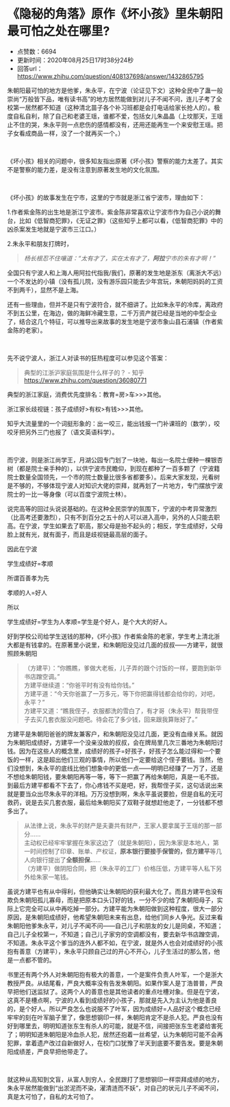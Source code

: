 # 《隐秘的角落》原作《坏小孩》里朱朝阳最可怕之处在哪里?
- 点赞数：6694
- 更新时间：2020年08月25日17时38分24秒
- 回答url：https://www.zhihu.com/question/408137698/answer/1432865795
<body>
 <p data-pid="LjpR3hop">朱朝阳最可怕的地方是他爹，朱永平，在宁波（论证见下文）这种全民中了蛊一般崇尚“万般皆下品，唯有读书高”的地方居然能做到对儿子不闻不问，连儿子考了全校第一居然都不知道（这种清北苗子各个补习班都是会打电话给家长抢人的）。极度自私自利，除了自己和老婆王瑶，谁都不爱，包括女儿朱晶晶（上坟那天，王瑶止不住的哭，朱永平则一点悲伤的感情都没有，还用还能再生一个来安慰王瑶。把子女看成商品一样，没了一个就再买一个。）</p>
 <p class="ztext-empty-paragraph"><br></p>
 <p data-pid="Z_HtjEFW">《坏小孩》相关的问题中，很多知友指出原著《坏小孩》警察的能力太差了。其实不是警察的能力差，是没有注意到原著发生地的文化氛围。</p>
 <p class="ztext-empty-paragraph"><br></p>
 <p data-pid="QV_3v_zJ">《坏小孩》的故事发生在宁市，这里的宁市就是浙江省宁波市，理由如下：</p>
 <p data-pid="5nuoEJil">1.作者紫金陈的出生地是浙江宁波市。紫金陈非常喜欢让宁波市作为自己小说的舞台，比如《低智商犯罪》，《无证之罪》（这些知乎上都可以看，《低智商犯罪》中的凶杀案发生地就是宁波市三江口。）</p>
 <p data-pid="SHvecFye">2.朱永平和朋友打牌时，</p>
 <blockquote data-pid="s01Ksy1z">
  <i>杨长根忍不住嚷道：“太有才了，实在太有才了，<b>阿拉</b>宁市的朱有才啊！”</i>
 </blockquote>
 <p data-pid="k7CfNFy1">全国只有宁波人和上海人用阿拉代指我/我们，原著的发生地是浙东（离浙大不远）一个不发达的小镇（没有孤儿院，没有游乐园只能去少年宫玩，朱朝阳妈妈的工资不到两千），显然不是上海。</p>
 <p data-pid="yBJFN2rp">还有一些理由，但并不是只有宁波符合，就不细讲了。比如朱永平的冷库，离政府不到五公里，在海边，做的海鲜冷藏生意，二千万资产就已经是当地的中型企业了，结合这几个特征，可以推导出来故事的发生地是宁波市象山县石浦镇（作者紫金陈的老家）。</p>
 <p class="ztext-empty-paragraph"><br></p>
 <p data-pid="C1CojfOS">先不说宁波人，浙江人对读书的狂热程度可以参见这个答案：</p>
 <blockquote data-pid="IjJOJB6N">
  典型的江浙沪家庭氛围是什么样子的？ - 知乎 <a href="https://www.zhihu.com/question/36080771" class="internal"><span class="invisible">https://www.</span><span class="visible">zhihu.com/question/3608</span><span class="invisible">0771</span><span class="ellipsis"></span></a>
 </blockquote>
 <p data-pid="UWzs9djW">典型的浙江家庭，消费优先度排名：教育=房&gt;车&gt;&gt;&gt;其他。</p>
 <p data-pid="J4BV7mpO">浙江家长歧视链：孩子成绩好&gt;有权&gt;有钱&gt;&gt;&gt;其他。</p>
 <p data-pid="kioXv56V">知乎大流量里的一个词挺形象的：出一咬三，能出钱报一门补课班的（数学），咬咬牙把另外三门也报了（语文英语科学）。</p>
 <p class="ztext-empty-paragraph"><br></p>
 <p data-pid="ety-NUuP">而宁波，则是浙江尚学王，月湖公园专门划了一块地，每出一名院士便种一棵银杏树（都是院士亲手种的），以供宁波市民瞻仰，到现在都种了一百多颗了（宁波籍院士数量全国领先，一个市的院士数量比很多省都要多）。后来大家发现，光看树是不够的，不够体现宁波人对知识大佬的崇拜，就再划了一片地方，专门摆放宁波院士的一比一等身像（可以百度宁波院士林）。</p>
 <p data-pid="VLbuL2kv">说完高等的回过头说说基础的。在这种全民崇学的氛围下，宁波的中考异常激烈（比高考还要激烈），只有不到百分之五十的人可以进入高中，另外的人只能去职高。在宁波，学生如果去了职高，那父母是抬不起头的；相反，学生成绩好，父母脸上就有光，就有面子，而且是歧视链最高层的面子。</p>
 <p data-pid="NV-aAJiE">因此在宁波</p>
 <p data-pid="RUxG_t_1">学生成绩好=孝顺</p>
 <p data-pid="495Z6Lv3">所谓百善孝为先</p>
 <p data-pid="yrNvTPiB">孝顺的人=好人</p>
 <p data-pid="V2Bh7zwB">所以</p>
 <p data-pid="ENtX1JsO">学生成绩好=学生为人孝顺=学生是个好人，是个大大的好人。</p>
 <p data-pid="vzYfuLF4">好到学校公司给学生送钱的那种，《坏小孩》作者紫金陈的老家，学生考上清北浙大都是有钱拿的。在原著里小说里，和朱朝阳没见过几面的叔叔——方建平，就很照顾朱朝阳</p>
 <blockquote data-pid="9gKNyXcZ">
  （方建平）：“你瞧瞧，爹做大老板，儿子弄的跟个讨饭的一样，要跑到新华书店蹭空调。”
  <br>
  方建平继续道：“你爸平时有没有给你钱。”
  <br>
  方建平道：“今天你爸赢了一万多元，等下你把赢得钱都会给你的，对吧，永平？”
  <br>
  方建平又道：“瞧我侄子，衣服都洗的雪白了，有才哥（朱永平）帮我带侄子去买几套衣服没问题吧。待会花了多少钱，回来跟我算账好了。”
 </blockquote>
 <p data-pid="AOxx_SCS">方建平是朱朝阳爸爸的牌友兼客户，和朱朝阳没见过几面，更没有血缘关系。就因为朱朝阳成绩好，方建平一个没亲没故的叔叔，会在牌局里几次三番地为朱朝阳讨钱。因为在这些人的概念里，成绩好的孩子=好孩子，好孩子怎么能过得和一个要饭的一样，这是超出他们三观的事情，所以他们一定要给这个侄子要钱。当然，他们没想到，朱永平的底线比他们想象中的更低一点——明明已经赚了一万了，还是不想给朱朝阳钱，要朱朝阳再等一等，等下一把赢了再给朱朝阳，真是一毛不拔。到最后方建平都看不下去了，你心疼钱不买是吧，好，我帮侄子买，这句话说出来就是要当众出尽朱永平的洋相。万万没想到啊，朱永平虽说要脸，但是自私的无可救药，说是去买几套衣服，最后给朱朝阳买了双鞋子就想赶他走了，一分钱都不想多出了。</p>
 <blockquote data-pid="0QfzYPuZ">
  从法律上说，朱永平的财产是夫妻共有财产，王家人要拿属于王瑶的那一部分......
  <br>
  主动权已经牢牢掌握在朱家这边了（就是朱朝阳），因为朱家是本地人，第一时间控制了印章、账单、产权证，<b>原本银行要接手保管的，但方建平</b>等几人向银行提出了<b>全额担保.</b>.....
  <br>
  （方建平）做阴阳合同，把（朱永平的工厂）价格压低，方建平等人私下另外给朱家一笔钱。
 </blockquote>
 <p data-pid="ixCN_Co4">虽说方建平也有从中得利，但他确实让朱朝阳的获利最大化了。而且方建平也没有欺负朱朝阳孤儿寡母，而是把原本口头订好的钱，一分不少的给了朱朝阳母子，实际上它完全可以从中再吃掉一部分。方建平能为朱朝阳做到这种程度，很大一部分原因，是朱朝阳成绩好，他希望朱朝阳未来有出息，给他们同乡人争光。反过来看朱朝阳他爹朱永平，对儿子不闻不问——自己儿子和朋友的女儿是同桌，不知道；自己儿子全校第一，不知道；自己儿子家穷的空调都没有，要去新华书店蹭空调，不知道。朱永平这个爹当的连外人都不如，在宁波，就是外人也会对成绩好的小孩抱有善意（方建平），朱永平只顾自己过的开心不开心，儿子生活过的那么苦，他是一点都不管的。</p>
 <p data-pid="wXT94nlz">书里还有两个外人对朱朝阳抱有极大的善意，一个是案件负责人叶军，一个是浙大教授严良。从结尾看，严良大概率没有告发朱朝阳。如果作案人是丁浩普普，严良早把他们送监狱了。这两个人的善意也是其他读者的重点吐槽对象。但是在宁波，这真不是槽点啊，宁波的人看到成绩好的小孩子，那就是先入为主认为他是善良的，是个好人。所以严良怎么也说服不了叶军，因为成绩好=人品好这个概念已经牢牢的刻在叶军脑子里了，像思想钢印一样，朱朝阳肯定不是杀人犯。严良也没有好到哪里去，明明知道张东生有杀人的可能，就是不信，间接把张东生老婆给害死了；明明知道朱朝阳是冷血杀人犯，居然还抱着一丝希望，认为朱朝阳可能不会再犯罪，拿着遗产改过自新做好人，在校门口犹豫了半天到底要不要告发。要是朱朝阳成绩差，严良早把他带走了。</p>
 <p class="ztext-empty-paragraph"><br></p>
 <p data-pid="gslyXqXY">就这种从高知到文盲，从富人到穷人，全民跟打了思想钢印一样崇拜成绩的地方，朱永平居然能做到“出淤泥而不染，濯清涟而不妖”，对自己的状元儿子不闻不问，真是太可怕了，自私的太可怕了。</p>
</body>